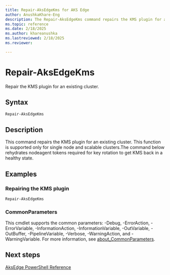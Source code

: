 ```yaml
---
title: Repair-AksEdgeKms for AKS Edge
author: AnushkaKhare-Eng
description: The Repair-AksEdgeKms command repairs the KMS plugin for an existing cluster
ms.topic: reference
ms.date: 2/18/2025
ms.author: khareanushka
ms.lastreviewed: 2/18/2025
ms.reviewer: 

---
```



# Repair-AksEdgeKms

Repair the KMS plugin for an existing cluster.

## Syntax

```powershell
Repair-AksEdgeKms
```

## Description

This command repairs the KMS plugin for an existing cluster. This function is supported only for single node and scalable clusters.The command below rehydrates nodeagent tokens required for key rotation to get KMS back in a healthy state.

## Examples
### Repairing the KMS plugin

```powershell
Repair-AksEdgeKms
```

### CommonParameters

This cmdlet supports the common parameters: -Debug, -ErrorAction, -ErrorVariable, -InformationAction, -InformationVariable, -OutVariable, -OutBuffer, -PipelineVariable, -Verbose, -WarningAction, and -WarningVariable. For more information, see [about_CommonParameters](https://go.microsoft.com/fwlink/?LinkID=113216).

## Next steps

[AksEdge PowerShell Reference](./index.md)
